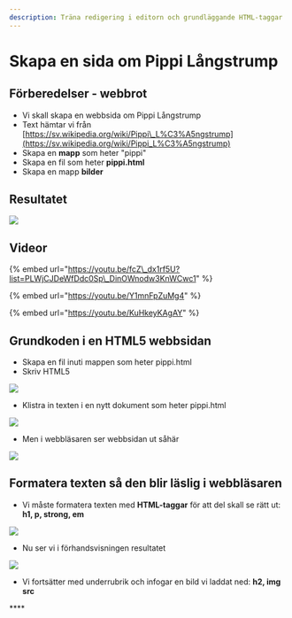 ```yaml
---
description: Träna redigering i editorn och grundläggande HTML-taggar
---
```


# Skapa en sida om Pippi Långstrump

## Förberedelser - webbrot

* Vi skall skapa en webbsida om Pippi Långstrump
* Text hämtar vi från [https://sv.wikipedia.org/wiki/Pippi\_L%C3%A5ngstrump](https://sv.wikipedia.org/wiki/Pippi_L%C3%A5ngstrump)
* Skapa en **mapp** som heter "pippi"
* Skapa en fil som heter **pippi.html**
* Skapa en mapp **bilder**

## Resultatet

![](.gitbook/assets/image%20%2835%29.png)

## Videor

{% embed url="https://youtu.be/fcZ\_dx1rf5U?list=PLWjCJDeWfDdc0Sp\_DinOWnodw3KnWCwc1" %}

{% embed url="https://youtu.be/Y1mnFpZuMg4" %}

{% embed url="https://youtu.be/KuHkeyKAgAY" %}



## Grundkoden i en HTML5 webbsidan

* Skapa en fil inuti mappen som heter pippi.html
* Skriv HTML5

![](.gitbook/assets/image%20%2816%29.png)

* Klistra in texten i en nytt dokument som heter pippi.html

![](.gitbook/assets/image%20%2818%29.png)

* Men i webbläsaren ser webbsidan ut såhär

![](.gitbook/assets/image%20%2823%29.png)

## **Formatera texten så den blir läslig i webbläsaren**

*  Vi måste formatera texten med **HTML-taggar** för att del skall se rätt ut: **h1, p, strong, em**

![](.gitbook/assets/image%20%284%29.png)

*  Nu ser vi i förhandsvisningen resultatet

![](.gitbook/assets/image%20%2819%29.png)

* Vi fortsätter med underrubrik och infogar en bild vi laddat ned: **h2, img src**

\*\*\*\*

